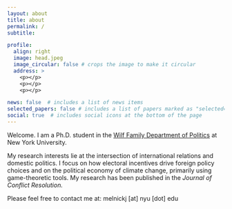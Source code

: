 ```yaml
---
layout: about
title: about
permalink: /
subtitle:

profile:
  align: right
  image: head.jpeg
  image_circular: false # crops the image to make it circular
  address: >
    <p></p>
    <p></p>
    <p></p>

news: false  # includes a list of news items
selected_papers: false # includes a list of papers marked as "selected={true}"
social: true  # includes social icons at the bottom of the page
---
```


Welcome. I am a Ph.D. student in the [Wilf Family Department of Politics]([url](https://as.nyu.edu/departments/politics.html)) at New York University. 

My research interests lie at the intersection of international relations and domestic politics. I focus on how electoral incentives drive foreign policy choices and on the political economy of climate change, primarily using game-theoretic tools. My research has been published in the _Journal of Conflict Resolution._

Please feel free to contact me at: melnickj [at] nyu [dot] edu
